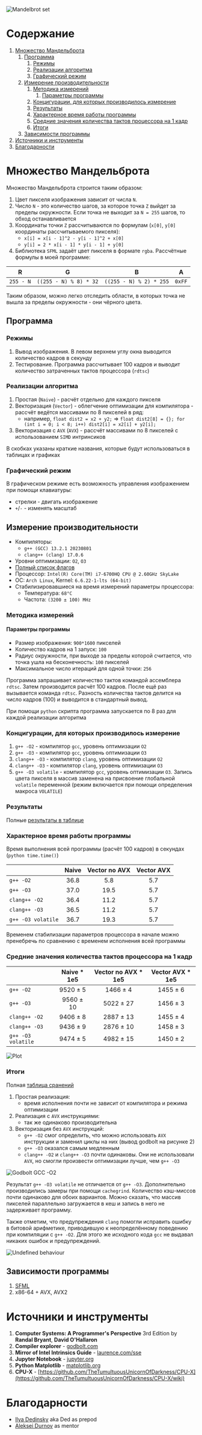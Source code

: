 ![Mandelbrot set](img/mandelbrot.png)

# Содержание

1. [Множество Мандельброта](#множество-мандельброта)
    1. [Программа](#программа)
        1. [Режимы](#режимы)
        2. [Реализации алгоритма](#реализации-алгоритма)
        3. [Графический режим](#графический-режим)
    2. [Измерение производительности](#измерение-производительности)
        1. [Методика измерений](#методика-измерений)
            1. [Параметры программы](#параметры-программы)
        2. [Концигурации, для которых производилось измерение](#концигурации,-для-которых-производилось-измерение)
        3. [Результаты](#результаты)
        4. [Характерное время работы программы](#характерное-время-работы-программы)
        5. [Средние значения количества тактов процессора на 1 кадр](#средние-значения-количества-тактов-процессора-на-1-кадр)
        6. [Итоги](#итоги)
    3. [Зависимости программы](#зависимости-программы)
2. [Источники и инструменты](#источники-и-инструменты)
3. [Благодарности](#благодарности)

# Множество Мандельброта

Множество Мандельброта строится таким образом:

1. Цвет пикселя изображения зависит от числа `N`.
2. Число `N` - это количество шагов, за которое точка `Z` выйдет за пределы окружности. Если точка не выходит за `N = 255` шагов, то обход останавливается
3. Координаты точки `Z` рассчитываются по формулам (`x[0]`, `y[0]` координаты рассчитываемого пикселя):
    - `x[i] = x[i - 1]^2 - y[i - 1]^2 + x[0]`
    - `y[i] = 2 * x[i - 1] * y[i - 1] + y[0]`
4. Библиотека `SFML` задаёт цвет пикселя в формате `rgba`. Рассчётные формулы в моей программе:

| R | G | B | A |
|:-:|:-:|:-:|:-:|
| `255 - N` | `((255 - N) % 8) * 32` | `((255 - N) % 2) * 255` | `0xFF` |

Таким образом, можно легко отследить области, в которых точка не вышла за пределы окружности - они чёрного цвета.

## Программа

### Режимы
1. Вывод изображения. В левом верхнем углу окна выводится количество кадров в секунду
2. Тестирование. Программа рассчитывает 100 кадров и выводит количество затраченных тактов процессора (`rdtsc`)

### Реализации алгоритма

1. Простая (`Naive`) - расчёт отдельно для каждого пикселя
2. Векторизация (`Vector`) - облегчение оптимизации для компилятора - рассчёт ведётся массивами по 8 пикселей в ряд:
    - например, `float dist2 = x2 + y2;` => `float dist2[8] = {}; for (int i = 0; i < 8; i++) dist2[i] = x2[i] + y2[i];`
3. Векторизация с `AVX` (`AVX`) - рассчёт массивами по 8 пикселей с использованием `SIMD` интринсиков

В скобках указаны краткие названия, которые будут использоваться в таблицах и графиках

### Графический режим

В графическом режиме есть возможность управления изображением при помощи клавиатуры:
- стрелки - двигать изображение
- `+`/`-` - изменять масштаб

## Измерение производительности

- Компиляторы:
    - `g++ (GCC) 13.2.1 20230801`
    - `clang++ (clang) 17.0.6`
- Уровни оптимизации: `O2`, `O3`
- [Полный список флагов](results.md#список-флагов)
- Процессор: `Intel(R) Core(TM) i7-6700HQ CPU @ 2.60GHz SkyLake`
- ОС: `Arch Linux`, Kernel: `6.6.22-1-lts (64-bit)`
- Стабилизировавшиеся на время измерений параметры процессора:
    - Температура: `68°C`
    - Частота: `(3200 ± 100) MHz`

### Методика измерений

#### Параметры программы
- Размер изображения: `900*1600` пикселей
- Количество кадров на 1 запуск: `100`
- Радиус окружности, при выходе за пределы которой считается, что точка ушла на бесконечность: `100` пикселей
- Максимальное число итераций для одной точки: `256`

Программа запрашивает количество тактов командой ассемблера `rdtsc`. Затем производится расчёт 100 кадров. После ещё раз вызывается команда `rdtsc`. Разность количества тактов делится на число кадров (100) и выводится в стандартный вывод.

При помощи `python` скрипта программа запускается по 8 раз для каждой реализации алгоритма

### Концигурации, для которых производилось измерение

1. `g++ -O2` - компилятор `gcc`, уровень оптимизации `O2`
2. `g++ -O3` - компилятор `gcc`, уровень оптимизации `O3`
3. `clang++ -O3` - компилятор `clang`, уровень оптимизации `O2`
4. `clang++ -O3` - компилятор `clang`, уровень оптимизации `O3`
5. `g++ -O3 volatile` - компилятор `gcc`, уровень оптимизации `O3`. Запись цвета пикселя в массив заменена на присвоение глобальной `volatile` переменной (режим включается при помощи определения макроса `VOLATILE`)

### Результаты

Полные [результаты в таблице](results.md#результаты-измерений)

### Характерное время работы программы

Время выполнения всей программы (расчёт 100 кадров) в секундах (`python time.time()`)

|   | Naive | Vector no AVX | Vector AVX |
|---|:-----:|:-------------:|:----------:|
| `g++ -O2` | 36.8 | 5.8 | 5.7 |
| `g++ -O3` | 37.0 | 19.5 | 5.7 |
| `clang++ -O2` | 36.4 | 11.2 | 5.7 |
| `clang++ -O3` | 36.5 | 11.2 | 5.7 |
| `g++ -O3 volatile` | 36.7 | 19.3 | 5.7 |

Временем стабилизации параметров процессора в начале можно пренебречь по сравнению с временем исполнения всей программы

### Средние значения количества тактов процессора на 1 кадр

|   | Naive * 1e5 | Vector no AVX * 1e5 | Vector AVX * 1e5 |
|---|:-----:|:-------------:|:----------:|
| `g++ -O2` | 9520 ± 5 | 1466 ± 4 | 1455 ± 6 |
| `g++ -O3` | 9560 ± 10 | 5022 ± 27 | 1456 ± 3 |
| `clang++ -O2` | 9406 ± 8 | 2887 ± 13 | 1455 ± 4 |
| `clang++ -O3` | 9436 ± 9 | 2876 ± 10 | 1458 ± 3 |
| `g++ -O3 volatile` | 9474 ± 5 | 4982 ± 15 | 1450 ± 2 |

![Plot](img/plot.png)

### Итоги

Полная [таблица сранений](results.md#полная-таблица-сравнения)

1. Простая реализация:
    - время исполнения почти не зависит от компилятора и режима оптимизации
2. Реализация с `AVX` инструкциями:
    - так же одинаково производительна
3. Векторизация без `AVX` инструкций:
    - `g++ -O2` смог определить, что можно использовать `AVX` инструкции и заменил циклы на них (вывод godbolt на рисунке 2)
    - `g++ -O3` оказался самым медленным
    - `clang++ -O2` и `clang++ -O3` почти одинаковы. Они не использовали `AVX`, но смогли произвести оптимизации лучше, чем `g++ -O3`

![Godbolt GCC -O2](img/godbolt_gcc_O2.png)

Результат `g++ -O3 volatile` не отличается от `g++ -O3`. Дополнительно производились замеры при помощи `cachegrind`. Количество кэш-миссов почти одинаково для обоих вариантов. Можно сказать, что массив пикселей параллельно загружается в кеш и запись в него не задерживает программу.

Также отметим, что предупреждения `clang` помогли исправить ошибку в битовой арифметике, приводившую к неопределённому поведению при компиляции с `g++ -O2`. Для этого же исходного кода `gcc` не выдавал никаких ошибок и предупреждений.

![Undefined behaviour](img/ub.png)

## Зависимости программы

1. [SFML](https://www.sfml-dev.org/)
2. x86-64 + AVX, AVX2

# Источники и инструменты

1. **Computer Systems: A Programmer's Perspective** 3rd Edition by **Randal Bryant**, **David O'Hallaron**
2. **Compiler explorer** - [godbolt.com](https://godbolt.com)
3. **Mirror of Intel Intrinsics Guide** - [laurence.com/sse](https://www.laruence.com/sse/)
4. **Jupyter Notebook** - [jupyter.org](https://jupyter.org/)
5. **Python Matplotlib** - [matplotlib.org](https://matplotlib.org/)
6. **CPU-X** - [https://github.com/TheTumultuousUnicornOfDarkness/CPU-X](https://github.com/TheTumultuousUnicornOfDarkness/CPU-X/wiki)

# Благодарности
- [Ilya Dedinsky](https://github.com/ded32) aka Ded as prepod
- [Aleksei Durnov](https://github.com/Panterrich) as mentor
